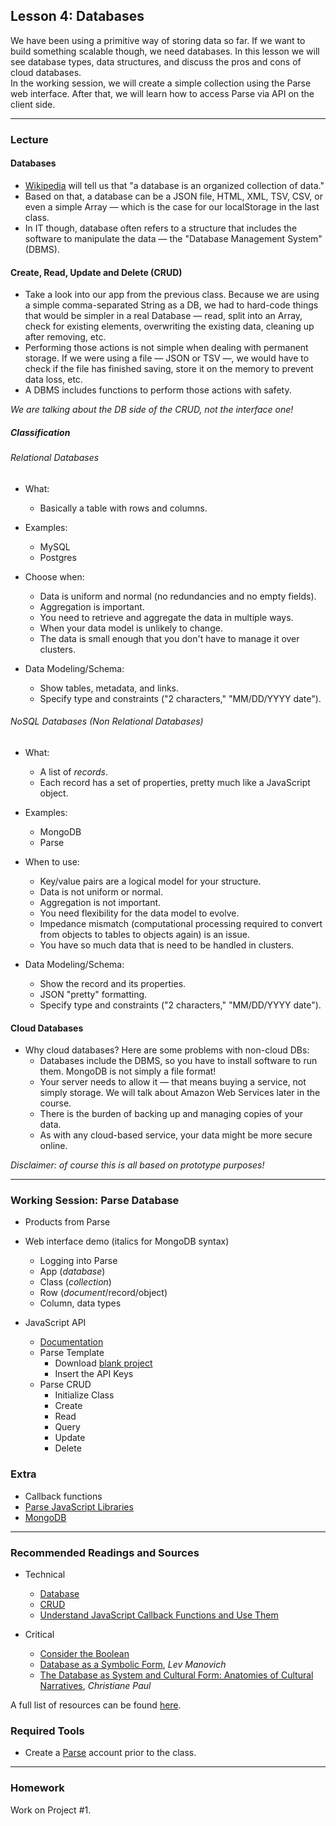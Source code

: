 ## Lesson 4: Databases

We have been using a primitive way of storing data so far. If we want to build something scalable though, we need databases. In this lesson we will see database types, data structures, and discuss the pros and cons of cloud databases.  
In the working session, we will create a simple collection using the Parse web interface. After that, we will learn how to access Parse via API on the client side.

---

### Lecture

#### Databases

* [Wikipedia](https://en.wikipedia.org/wiki/Database) will tell us that "a database is an organized collection of data."
* Based on that, a database can be a JSON file, HTML, XML, TSV, CSV, or even a simple Array — which is the case for our localStorage in the last class.
* In IT though, database often refers to a structure that includes the software to manipulate the data — the "Database Management System" (DBMS).

#### Create, Read, Update and Delete (CRUD)

* Take a look into our app from the previous class. Because we are using a simple comma-separated String as a DB, we had to hard-code things that would be simpler in a real Database — read, split into an Array, check for existing elements, overwriting the existing data, cleaning up after removing, etc.
* Performing those actions is not simple when dealing with permanent storage. If we were using a file — JSON or TSV —, we would have to check if the file has finished saving, store it on the memory to prevent data loss, etc.
* A DBMS includes functions to perform those actions with safety.

*We are talking about the DB side of the CRUD, not the interface one!*

##### Classification

###### Relational Databases

* What:
	* Basically a table with rows and columns.
	
* Examples:
	* MySQL
	* Postgres

* Choose when:
	* Data is uniform and normal (no redundancies and no empty fields).
	* Aggregation is important.
	* You need to retrieve and aggregate the data in multiple ways.
	* When your data model is unlikely to change.
	* The data is small enough that you don't have to manage it over clusters.

* Data Modeling/Schema:
	* Show tables, metadata, and links.
	* Specify type and constraints ("2 characters," "MM/DD/YYYY date").

###### NoSQL Databases (Non Relational Databases)

* What:
	* A list of *records*.
	* Each record has a set of properties, pretty much like a JavaScript object.

* Examples:
	* MongoDB
	* Parse

* When to use:
	* Key/value pairs are a logical model for your structure.
	* Data is not uniform or normal.
	* Aggregation is not important.
	* You need flexibility for the data model to evolve.
	* Impedance mismatch (computational processing required to convert from objects to tables to objects again) is an issue.
	* You have so much data that is need to be handled in clusters.

* Data Modeling/Schema:
	* Show the record and its properties.
	* JSON "pretty" formatting.
	* Specify type and constraints ("2 characters," "MM/DD/YYYY date").

#### Cloud Databases

* Why cloud databases? Here are some problems with non-cloud DBs:
	* Databases include the DBMS, so you have to install software to run them. MongoDB is not simply a file format!
	* Your server needs to allow it — that means buying a service, not simply storage. We will talk about Amazon Web Services later in the course.
	* There is the burden of backing up and managing copies of your data.
	* As with any cloud-based service, your data might be more secure online.
	
*Disclaimer: of course this is all based on prototype purposes!*

---

### Working Session: Parse Database

* Products from Parse
* Web interface demo (italics for MongoDB syntax)
	* Logging into Parse
	* App (*database*)
	* Class (*collection*)
	* Row (*document*/record/object)
	* Column, data types

* JavaScript API
	* [Documentation](https://www.parse.com/docs/js/guide)
	* Parse Template
		* Download [blank project](https://www.parse.com/downloads/javascript/parse-js-blank/latest)
		* Insert the API Keys
	* Parse CRUD
		* Initialize Class
		* Create
		* Read
		* Query
		* Update
		* Delete
	
### Extra

* Callback functions
* [Parse JavaScript Libraries](https://parse.com/docs/api_libraries)
* [MongoDB](https://www.mongodb.org/)

---

### Recommended Readings and Sources

* Technical
	* [Database](https://en.wikipedia.org/wiki/Database)
	* [CRUD](https://en.wikipedia.org/wiki/Create,_read,_update_and_delete)
	* [Understand JavaScript Callback Functions and Use Them](http://javascriptissexy.com/understand-javascript-callback-functions-and-use-them/)
	
* Critical
	* [Consider the Boolean](https://source.opennews.org/en-US/learning/consider-boolean/)
	* [Database as a Symbolic Form](http://danm.ucsc.edu/~morse/136C/readings/manovich_database.pdf), *Lev Manovich*
	* [The Database as System and Cultural Form: Anatomies of Cultural Narratives](http://www.gravitytrap.com/classes/readings/paul_christiane-final.pdf), *Christiane Paul*

A full list of resources can be found [here](https://docs.google.com/spreadsheets/d/1Of_llTTAOZ_o8CGmiXSZnMmZBthQvxQiC34YWId9IJs/edit?usp=sharing).


### Required Tools

* Create a [Parse](https://www.parse.com) account prior to the class.


---

### Homework

Work on Project #1.